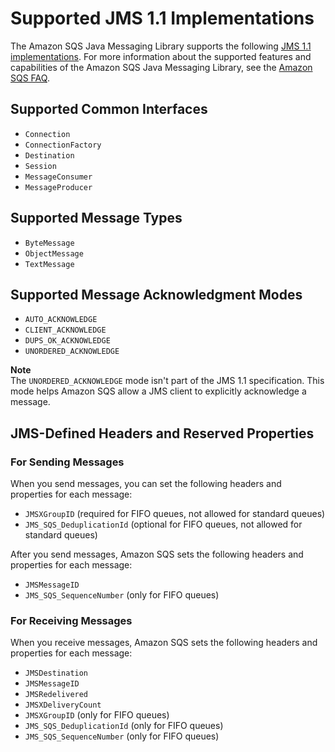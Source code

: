 # Supported JMS 1\.1 Implementations<a name="supported-implementations"></a>

The Amazon SQS Java Messaging Library supports the following [JMS 1\.1 implementations](http://docs.oracle.com/javaee/6/api/javax/jms/package-summary.html)\. For more information about the supported features and capabilities of the Amazon SQS Java Messaging Library, see the [Amazon SQS FAQ](https://aws.amazon.com/sqs/faqs/)\.

## Supported Common Interfaces<a name="supported-common-interfaces"></a>
+ `Connection`
+ `ConnectionFactory`
+ `Destination`
+ `Session`
+ `MessageConsumer`
+ `MessageProducer`

## Supported Message Types<a name="supported-message-types"></a>
+ `ByteMessage`
+ `ObjectMessage`
+ `TextMessage`

## Supported Message Acknowledgment Modes<a name="supported-message-acknowledgement-modes"></a>
+ `AUTO_ACKNOWLEDGE`
+ `CLIENT_ACKNOWLEDGE`
+ `DUPS_OK_ACKNOWLEDGE`
+ `UNORDERED_ACKNOWLEDGE`

**Note**  
The `UNORDERED_ACKNOWLEDGE` mode isn't part of the JMS 1\.1 specification\. This mode helps Amazon SQS allow a JMS client to explicitly acknowledge a message\.

## JMS\-Defined Headers and Reserved Properties<a name="jms-defined-headers-reserved-properties"></a>

### For Sending Messages<a name="for-sending-messages"></a>

When you send messages, you can set the following headers and properties for each message:
+ `JMSXGroupID` \(required for FIFO queues, not allowed for standard queues\)
+ `JMS_SQS_DeduplicationId` \(optional for FIFO queues, not allowed for standard queues\)

After you send messages, Amazon SQS sets the following headers and properties for each message:
+ `JMSMessageID`
+ `JMS_SQS_SequenceNumber` \(only for FIFO queues\)

### For Receiving Messages<a name="for-receiving-messages"></a>

When you receive messages, Amazon SQS sets the following headers and properties for each message:
+ `JMSDestination`
+ `JMSMessageID`
+ `JMSRedelivered`
+ `JMSXDeliveryCount`
+ `JMSXGroupID` \(only for FIFO queues\)
+ `JMS_SQS_DeduplicationId` \(only for FIFO queues\)
+ `JMS_SQS_SequenceNumber` \(only for FIFO queues\)